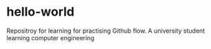 # hello-world
Repositroy for learning for practising Github flow.
A university student learning computer engineering
